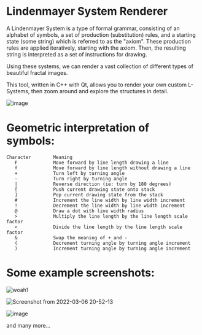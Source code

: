 # Lindenmayer System Renderer

A Lindenmayer System is a type of formal grammar, consisting of an alphabet of symbols, a set of production (substitution) rules, and a starting state (some string) which is referred to as the "axiom". These production rules are applied iteratively, starting with the axiom. Then, the resulting string is interpreted as a set of instructions for drawing. 

Using these systems, we can render a vast collection of different types of beautiful fractal images.

This tool, written in C++ with Qt, allows you to render your own custom L-Systems, then zoom around and explore the structures in detail.

![image](https://user-images.githubusercontent.com/43645849/156964882-408d6db4-6ba3-4f64-b2d6-3aefc590eafb.png)

# Geometric interpretation of symbols:
```
Character        Meaning
   F	         Move forward by line length drawing a line
   f	         Move forward by line length without drawing a line
   +	         Turn left by turning angle
   -	         Turn right by turning angle
   |	         Reverse direction (ie: turn by 180 degrees)
   [	         Push current drawing state onto stack
   ]	         Pop current drawing state from the stack
   #	         Increment the line width by line width increment
   !	         Decrement the line width by line width increment
   @	         Draw a dot with line width radius
   >	         Multiply the line length by the line length scale factor
   <	         Divide the line length by the line length scale factor
   &	         Swap the meaning of + and -
   (	         Decrement turning angle by turning angle increment
   )	         Increment turning angle by turning angle increment
```

# Some example screenshots:

![woah1](https://user-images.githubusercontent.com/43645849/156958006-e1ac5227-9fa2-4c1c-b0d1-3327682ecdd2.png)

![Screenshot from 2022-03-06 20-52-13](https://user-images.githubusercontent.com/43645849/156960699-bd093453-6c57-4bb2-998c-85e1d2c0efc3.png)

![image](https://user-images.githubusercontent.com/43645849/156961101-af5eb71f-48af-4930-b607-15949eb640a5.png)

and many more...
